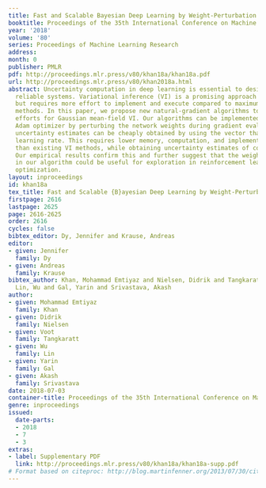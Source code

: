 ```yaml
---
title: Fast and Scalable Bayesian Deep Learning by Weight-Perturbation in Adam
booktitle: Proceedings of the 35th International Conference on Machine Learning
year: '2018'
volume: '80'
series: Proceedings of Machine Learning Research
address: 
month: 0
publisher: PMLR
pdf: http://proceedings.mlr.press/v80/khan18a/khan18a.pdf
url: http://proceedings.mlr.press/v80/khan2018a.html
abstract: Uncertainty computation in deep learning is essential to design robust and
  reliable systems. Variational inference (VI) is a promising approach for such computation,
  but requires more effort to implement and execute compared to maximum-likelihood
  methods. In this paper, we propose new natural-gradient algorithms to reduce such
  efforts for Gaussian mean-field VI. Our algorithms can be implemented within the
  Adam optimizer by perturbing the network weights during gradient evaluations, and
  uncertainty estimates can be cheaply obtained by using the vector that adapts the
  learning rate. This requires lower memory, computation, and implementation effort
  than existing VI methods, while obtaining uncertainty estimates of comparable quality.
  Our empirical results confirm this and further suggest that the weight-perturbation
  in our algorithm could be useful for exploration in reinforcement learning and stochastic
  optimization.
layout: inproceedings
id: khan18a
tex_title: Fast and Scalable {B}ayesian Deep Learning by Weight-Perturbation in {A}dam
firstpage: 2616
lastpage: 2625
page: 2616-2625
order: 2616
cycles: false
bibtex_editor: Dy, Jennifer and Krause, Andreas
editor:
- given: Jennifer
  family: Dy
- given: Andreas
  family: Krause
bibtex_author: Khan, Mohammad Emtiyaz and Nielsen, Didrik and Tangkaratt, Voot and
  Lin, Wu and Gal, Yarin and Srivastava, Akash
author:
- given: Mohammad Emtiyaz
  family: Khan
- given: Didrik
  family: Nielsen
- given: Voot
  family: Tangkaratt
- given: Wu
  family: Lin
- given: Yarin
  family: Gal
- given: Akash
  family: Srivastava
date: 2018-07-03
container-title: Proceedings of the 35th International Conference on Machine Learning
genre: inproceedings
issued:
  date-parts:
  - 2018
  - 7
  - 3
extras:
- label: Supplementary PDF
  link: http://proceedings.mlr.press/v80/khan18a/khan18a-supp.pdf
# Format based on citeproc: http://blog.martinfenner.org/2013/07/30/citeproc-yaml-for-bibliographies/
---
```

